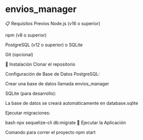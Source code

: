 # envios_manager
📋 Requisitos Previos
Node.js (v16 o superior)

npm (v8 o superior)

PostgreSQL (v12 o superior) o SQLite

Git (opcional)

🚀 Instalación
Clonar el repositorio 

Configuración de Base de Datos
PostgreSQL:

Crear una base de datos llamada envios_manager


SQLite (para desarrollo):

La base de datos se creará automáticamente en database.sqlite

Ejecutar migraciones:

bash
npx sequelize-cli db:migrate
🏃 Ejecutar la Aplicación

Comando para correr el proyecto
npm start
